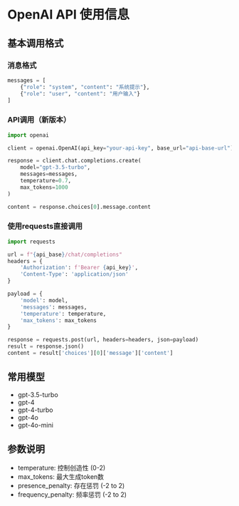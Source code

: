 # OpenAI API 使用信息

## 基本调用格式

### 消息格式
```python
messages = [
    {"role": "system", "content": "系统提示"},
    {"role": "user", "content": "用户输入"}
]
```

### API调用（新版本）
```python
import openai

client = openai.OpenAI(api_key="your-api-key", base_url="api-base-url")

response = client.chat.completions.create(
    model="gpt-3.5-turbo",
    messages=messages,
    temperature=0.7,
    max_tokens=1000
)

content = response.choices[0].message.content
```

### 使用requests直接调用
```python
import requests

url = f"{api_base}/chat/completions"
headers = {
    'Authorization': f'Bearer {api_key}',
    'Content-Type': 'application/json'
}

payload = {
    'model': model,
    'messages': messages,
    'temperature': temperature,
    'max_tokens': max_tokens
}

response = requests.post(url, headers=headers, json=payload)
result = response.json()
content = result['choices'][0]['message']['content']
```

## 常用模型
- gpt-3.5-turbo
- gpt-4
- gpt-4-turbo
- gpt-4o
- gpt-4o-mini

## 参数说明
- temperature: 控制创造性 (0-2)
- max_tokens: 最大生成token数
- presence_penalty: 存在惩罚 (-2 to 2)
- frequency_penalty: 频率惩罚 (-2 to 2)

